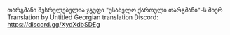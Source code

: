 თარგმანი შესრულებულია ჯგუფი "უსახელო ქართული თარგმანი"-ს მიერ
Translation by Untitled Georgian translation
Discord: https://discord.gg/XydXdbSDEg 

